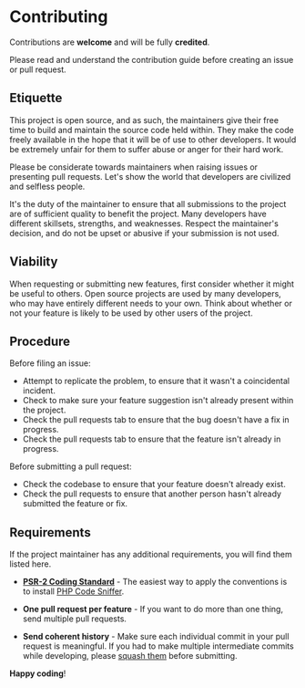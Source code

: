 # Contributing

Contributions are **welcome** and will be fully **credited**.

Please read and understand the contribution guide before creating an issue or pull request.

## Etiquette

This project is open source, and as such, the maintainers give their free time to build and maintain the source code
held within. They make the code freely available in the hope that it will be of use to other developers. It would be
extremely unfair for them to suffer abuse or anger for their hard work.

Please be considerate towards maintainers when raising issues or presenting pull requests. Let's show the
world that developers are civilized and selfless people.

It's the duty of the maintainer to ensure that all submissions to the project are of sufficient
quality to benefit the project. Many developers have different skillsets, strengths, and weaknesses. Respect the maintainer's decision, and do not be upset or abusive if your submission is not used.

## Viability

When requesting or submitting new features, first consider whether it might be useful to others. Open
source projects are used by many developers, who may have entirely different needs to your own. Think about
whether or not your feature is likely to be used by other users of the project.

## Procedure

Before filing an issue:

- Attempt to replicate the problem, to ensure that it wasn't a coincidental incident.
- Check to make sure your feature suggestion isn't already present within the project.
- Check the pull requests tab to ensure that the bug doesn't have a fix in progress.
- Check the pull requests tab to ensure that the feature isn't already in progress.

Before submitting a pull request:

- Check the codebase to ensure that your feature doesn't already exist.
- Check the pull requests to ensure that another person hasn't already submitted the feature or fix.

## Requirements

If the project maintainer has any additional requirements, you will find them listed here.

- **[PSR-2 Coding Standard](https://github.com/php-fig/fig-standards/blob/master/accepted/PSR-2-coding-style-guide.md)** - The easiest way to apply the conventions is to install [PHP Code Sniffer](https://pear.php.net/package/PHP_CodeSniffer).

- **One pull request per feature** - If you want to do more than one thing, send multiple pull requests.

- **Send coherent history** - Make sure each individual commit in your pull request is meaningful. If you had to make multiple intermediate commits while developing, please [squash them](https://www.git-scm.com/book/en/v2/Git-Tools-Rewriting-History#Changing-Multiple-Commit-Messages) before submitting.

**Happy coding**!
